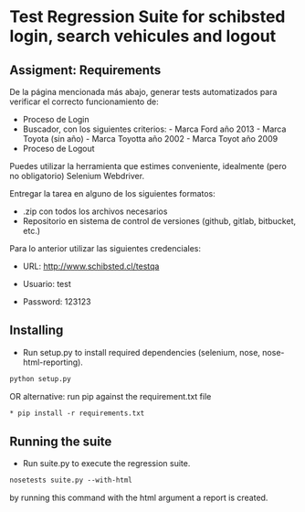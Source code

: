 # Test Regression Suite for schibsted login, search vehicules and logout

## Assigment: Requirements 

De la página mencionada más abajo, generar tests automatizados para verificar el correcto funcionamiento de:

- Proceso de Login
- Buscador, con los siguientes criterios:
	    - Marca Ford año 2013
	    - Marca Toyota (sin año)
	    - Marca Toyotta año 2002
	    - Marca Toyot año 2009
- Proceso de Logout

Puedes utilizar la herramienta que estimes conveniente, idealmente (pero no obligatorio) Selenium Webdriver.

Entregar la tarea en alguno de los siguientes formatos:

- .zip con todos los archivos necesarios
- Repositorio en sistema de control de versiones (github, gitlab, bitbucket, etc.)

Para lo anterior utilizar las siguientes credenciales:

- URL: http://www.schibsted.cl/testqa

- Usuario: test
- Password: 123123

## Installing

* Run setup.py to install required dependencies (selenium, nose, nose-html-reporting).

```html
python setup.py 
```

OR alternative: run pip against the requirement.txt file

```html
* pip install -r requirements.txt
```


## Running the suite 

* Run suite.py to execute the regression suite. 


```html
nosetests suite.py --with-html
```
by running this command with the html argument a report is created. 